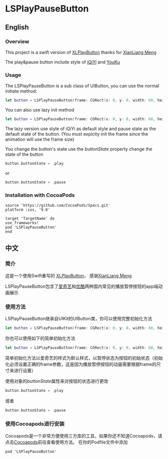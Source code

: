 # LSPlayPauseButton

## English
### Overview
This project is a swift version of [XLPlayButton](https://github.com/mengxianliang/XLPlayButton) thanks for [XianLiang Meng](https://github.com/mengxianliang)

The play&pause button include style of [iQiYi](http://www.iqiyi.com) and [YouKu](http://www.youku.com)

### Usage
The LSPlayPauseButton is a sub class of UIButton, you can use the normal initiate method:

```swift
let button = LSPlayPauseButton(frame: CGRect(x: 0, y: 0, width: 60, height: 60), style: .youku, state: .play)
```

You can also use lazy init method

```swift
let button = LSPlayPauseButton(frame: CGRect(x: 0, y: 0, width: 60, height: 60))
```

The lazy version use style of iQiYi as default style and pause state as the default state of the button. (You must expicity init the frame since the animation will use the frame size)

You change the button's state use the *buttonState* property change the state of the button

```swift
button.buttonState = .play
```

or

```swift
button.buttonState = .pause
```

### Installation with CocoaPods


```
source 'https://github.com/CocoaPods/Specs.git'
platform :ios, '9.0'

target 'TargetName' do
use_frameworks!
pod 'LSPlayPauseButton'
end
```

## 中文
### 简介
这是一个使用Swift重写的 [XLPlayButton](https://github.com/mengxianliang/XLPlayButton)， 感谢[XianLiang Meng](https://github.com/mengxianliang)

LSPlayPauseButton包含了[爱奇艺](http://www.iqiyi.com)和[优酷](http://www.youku.com)两种国内常见的播放暂停按钮的app端动画展示
### 使用方法
LSPlayPauseButton继承自UIKit的UIButton类，你可以使用完整初始化方法

```swift
let button = LSPlayPauseButton(frame: CGRect(x: 0, y: 0, width: 60, height: 60), style: .youku, state: .play)
```

你也可以使用如下的简单初始化方法

```swift
let button = LSPlayPauseButton(frame: CGRect(x: 0, y: 0, width: 60, height: 60))
```

简单初始化方法以爱奇艺的样式为默认样式，以暂停状态为按钮的初始状态（初始化必须设置正确的frame参数，这是因为播放暂停按钮的动画需要根据frame的尺寸来进行设置）

使用对象的*buttonState*属性来对按钮的状态进行更改

```swift
button.buttonState = .play
```

或者

```swift
button.buttonState = .pause
```
### 使用Cocoapods进行安装
Cocoapods是一个非常方便使用三方库的工具，如果你还不知道Cocoapods，请点击[Cocoapods](http://cocoapods.org)前往查看使用方法。
在你的Podfile文件中添加

```
pod 'LSPlayPauseButton'
```
